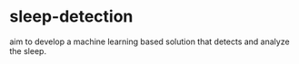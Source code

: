 # sleep-detection
aim to develop a machine learning based solution that detects and analyze the sleep.
